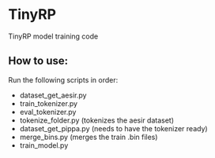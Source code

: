 # TinyRP
 TinyRP model training code

## How to use:
Run the following scripts in order:
* dataset_get_aesir.py
* train_tokenizer.py
* eval_tokenizer.py
* tokenize_folder.py (tokenizes the aesir dataset)
* dataset_get_pippa.py (needs to have the tokenizer ready)
* merge_bins.py (merges the train .bin files)
* train_model.py
